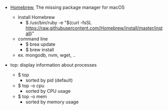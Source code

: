 * [Homebrew](https://brew.sh/), The missing package manager for macOS
  * Install Homebrew
    * $ /usr/bin/ruby -e "$(curl -fsSL https://raw.githubusercontent.com/Homebrew/install/master/install)"
  * command line
    * $ brea update
    * $ brew install
  * ex. mongodb, nvm, wget, ..

* top: display information about processes
  * $ top
    * sorted by pid (default)
  * $ top -o cpu
    * sorted by CPU usage
  * $ top -o mem
    * sorted by memory usage
